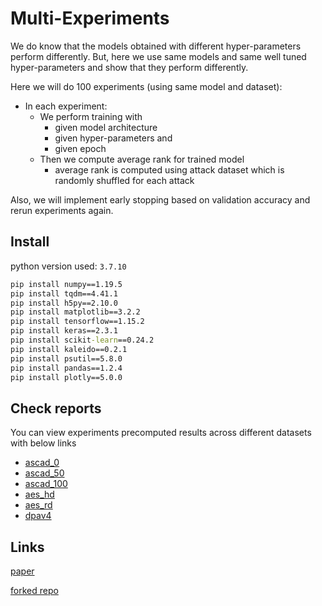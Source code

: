 # Multi-Experiments

We do know that the models obtained with different hyper-parameters perform differently.
But, here we use same models and same well tuned hyper-parameters and show that they perform 
differently.

Here we will do 100 experiments (using same model and dataset):

+ In each experiment:
  + We perform training with
    + given model architecture
    + given hyper-parameters and
    + given epoch
  + Then we compute average rank for trained model
    + average rank is computed using attack dataset which is randomly shuffled for each attack
    
    
Also, we will implement early stopping based on validation accuracy and rerun experiments again.


## Install

python version used: `3.7.10`

```cmd
pip install numpy==1.19.5 
pip install tqdm==4.41.1 
pip install h5py==2.10.0 
pip install matplotlib==3.2.2 
pip install tensorflow==1.15.2 
pip install keras==2.3.1 
pip install scikit-learn==0.24.2 
pip install kaleido==0.2.1 
pip install psutil==5.8.0 
pip install pandas==1.2.4 
pip install plotly==5.0.0 
```

## Check reports

You can view experiments precomputed results across different datasets with below links 

+ [ascad_0](reports/report_ascad_0.md)
+ [ascad_50](reports/report_ascad_50.md)
+ [ascad_100](reports/report_ascad_100.md)
+ [aes_hd](reports/report_aes_hd.md)
+ [aes_rd](reports/report_aes_rd.md)
+ [dpav4](reports/report_dpav4.md)

## Links

[paper](https://tches.iacr.org/index.php/TCHES/article/view/8586/8153)

[forked repo](https://github.com/SpikingNeuron/TCHES20V3_CNN_SCA)
